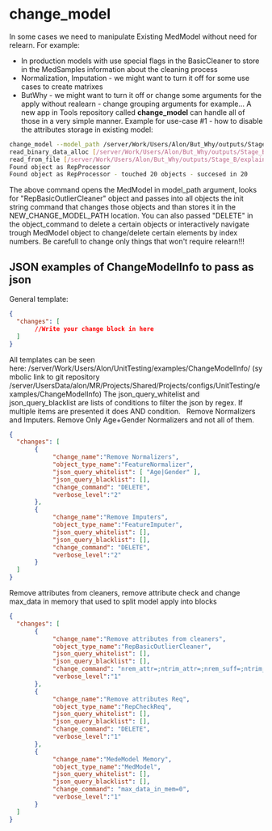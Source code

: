 # change_model
In some cases we need to manipulate Existing MedModel without need for relearn.
For example:

- In production models with use special flags in the BasicCleaner to store in the MedSamples information about the cleaning process
- Normalization, Imputation - we might want to turn it off for some use cases to create matrixes
- ButWhy - we might want to turn it off or change some arguments for the apply without realearn - change grouping arguments for example...
A new app in Tools repository called **change_model** can handle all of those in a very simple manner.
Example for use-case #1 - how to disable the attributes storage in existing model:
```bash
change_model --model_path /server/Work/Users/Alon/But_Why/outputs/Stage_B/explainers/crc/base_model.bin --output_path $NEW_CHANGE_MODEL_PATH --interactive_change 0 --search_object_name RepBasicOutlierCleaner --object_command "nrem_attr=;nrem_suff=;ntrim_attr=;ntrim_suff="
read_binary_data_alloc [/server/Work/Users/Alon/But_Why/outputs/Stage_B/explainers/crc/base_model.bin] with crc32 [1219618941]
read_from_file [/server/Work/Users/Alon/But_Why/outputs/Stage_B/explainers/crc/base_model.bin] with crc32 [1219618941] and size [5131504]
Found object as RepProcessor
Found object as RepProcessor - touched 20 objects - succesed in 20
```
The above command opens the MedModel in model_path argument, looks for "RepBasicOutlierCleaner" object and passes into all objects the init string command that changes those objects and than stores it in the NEW_CHANGE_MODEL_PATH location.
You can also passed "DELETE" in the object_command to delete a certain objects or interactively navigate trough MedModel object to change/delete certain elements by index numbers.
Be carefull to change only things that won't require relearn!!!
 
## JSON examples of ChangeModelInfo to pass as json
General template:
```json
{ 
  "changes": [
       //Write your change block in here
  ]
}
```
All templates can be seen here: /server/Work/Users/Alon/UnitTesting/examples/ChangeModelInfo/ (symbolic link to git repository /server/UsersData/alon/MR/Projects/Shared/Projects/configs/UnitTesting/examples/ChangeModelInfo)
The json_query_whitelist and json_query_blacklist are lists of conditions to filter the json by regex. If multiple items are presented it does AND condition.
 
Remove Normalizers and Imputers. Remove Only Age+Gender Normalizers and not all of them.
```json
{ 
  "changes": [
       {
			"change_name":"Remove Normalizers",
			"object_type_name":"FeatureNormalizer",
			"json_query_whitelist": [ "Age|Gender" ],
			"json_query_blacklist": [],
			"change_command": "DELETE",
			"verbose_level":"2"
	   },
	   {
			"change_name":"Remove Imputers",
			"object_type_name":"FeatureImputer",
			"json_query_whitelist": [],
			"json_query_blacklist": [],
			"change_command": "DELETE",
			"verbose_level":"2"
	   }
  ]
}
```
Remove attributes from cleaners, remove attribute check and change max_data in memory that used to split model apply into blocks
```json
{ 
  "changes": [
       {
			"change_name":"Remove attributes from cleaners",
			"object_type_name":"RepBasicOutlierCleaner",
			"json_query_whitelist": [],
			"json_query_blacklist": [],
			"change_command": "nrem_attr=;ntrim_attr=;nrem_suff=;ntrim_suff=",
			"verbose_level":"1"
	   },
	   {
			"change_name":"Remove attributes Req",
			"object_type_name":"RepCheckReq",
			"json_query_whitelist": [],
			"json_query_blacklist": [],
			"change_command": "DELETE",
			"verbose_level":"1"
	   },
	   {
			"change_name":"MedeModel Memory",
			"object_type_name":"MedModel",
			"json_query_whitelist": [],
			"json_query_blacklist": [],
			"change_command": "max_data_in_mem=0",
			"verbose_level":"1"
	   }
  ]
}
```
